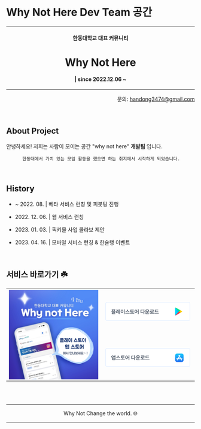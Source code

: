 # Why Not Here Dev Team 공간

<hr/>
  <div align="center">
    <h4>한동대학교 대표 커뮤니티</h4>
    <h1>Why Not Here</h1>
    <h4> | since 2022.12.06 ~ </h4>
  </div>
<hr/>

<div align="right">
   문의: <a href="https://github.com/osj3474">handong3474@gmail.com</a>
</div>

<br />
<br />

## About Project
안녕하세요! 저희는 사람이 모이는 공간 "why not here" <b>개발팀</b> 입니다.

          한동대에서 가치 있는 모임 활동을 했으면 하는 취지에서 시작하게 되었습니다.

<br />

## History

- ~ 2022\. 08\.    | 베타 서비스 런칭 및 피봇팅 진행

- 2022\. 12\. 06\. | 웹 서비스 런칭

- 2023\. 01\. 03\. | 픽키몰 사업 콜라보 제안

- 2023\. 04\. 16\. | 모바일 서비스 런칭 & 한슐랭 이벤트



<br />

## 서비스 바로가기 ☘️

<table>
  <tr>
    <td valign="top" width="42%" rowspan='2'>
      <img src="/assets/store.png" align="left" style="width: 98%" />
    </td>
    <td valign="top" width="40%" style="text-align: center; vertical-align: middle;">
      <a href="https://play.google.com/store/apps/details?id=com.sangjin.whynot">
        <img src="/assets/playstore.png" align="left" style="width: 98%" />
      </a>
    </td>
  </tr>
  <tr>
    <td valign="top" width="40%" style="text-align: center; vertical-align: middle;"> 
      <a href="https://apps.apple.com/kr/app/whynothere/id1665014097">
        <img src="/assets/appstore.png" align="left" style="width: 98%" />
      </a>
    </td>
  </tr>
</table>

<br />
<br />

<hr/>
  <div align="center">
    Why Not Change the world. 🌐
  </div>
<hr/>




